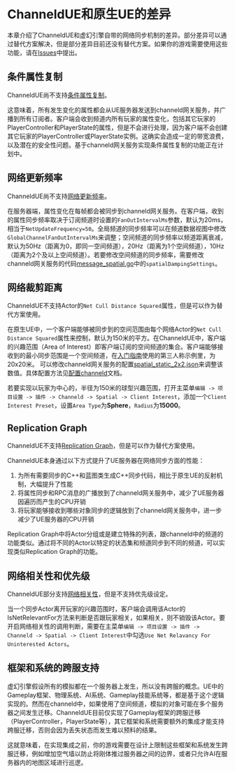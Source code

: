 # ChanneldUE和原生UE的差异
本章介绍了ChanneldUE和虚幻引擎自带的网络同步机制的差异。部分差异可以通过替代方案解决，但是部分差异目前还没有替代方案。如果你的游戏需要使用这些功能，请在[Issues](/issues)中提出。

## 条件属性复制
ChanneldUE尚不支持[条件属性复制](https://docs.unrealengine.com/4.27/zh-CN/InteractiveExperiences/Networking/Actors/Properties/Conditions/)。

这意味着，所有发生变化的属性都会从UE服务器发送到channeld网关服务，并广播到所有订阅者。客户端会收到频道内所有玩家的属性变化，包括其它玩家的PlayerController和PlayerState的属性，但是不会进行处理，因为客户端不会创建其它玩家的PlayerController或PlayerState实例。这确实会造成一定的带宽浪费，以及潜在的安全性问题。基于channeld网关服务实现条件属性复制的功能正在计划中。

## 网络更新频率
ChanneldUE尚不支持[网络更新频率](https://docs.unrealengine.com/4.27/zh-CN/InteractiveExperiences/Networking/Actors/Properties/#%E6%95%B0%E6%8D%AE%E9%A9%B1%E5%8A%A8%E5%9E%8B%E7%BD%91%E7%BB%9C%E6%9B%B4%E6%96%B0%E9%A2%91%E7%8E%87)。

在服务器端，属性变化在每帧都会被同步到channeld网关服务。在客户端，收到的属性同步频率取决于订阅频道时设置的`FanOutIntervalMs`参数，默认为20ms，相当于`NetUpdateFrequency=50`。全局频道的同步频率可以在频道数据视图中修改`GlobalChannelFanOutIntervalMs`来调整；空间频道的同步频率以频道距离衰减，默认为50Hz（距离为0，即同一空间频道），20Hz（距离为1个空间频道），10Hz（距离为2个及以上空间频道）。若要修改空间频道的同步频率，需要修改channeld网关服务的代码[message_spatial.go](https://github.com/channeld/channeld/pkg/channeld/message_spatial.go)中的`spatialDampingSettings`。

## 网络裁剪距离
ChanneldUE不支持Actor的`Net Cull Distance Squared`属性，但是可以作为替代方案使用。

在原生UE中，一个客户端能够被同步到的空间范围由每个网络Actor的`Net Cull Distance Squared`属性来控制，默认为150米的平方。在ChanneldUE中，客户端的兴趣范围（Area of Interest）即客户端订阅的空间频道的集合。客户端能够接收到的最小同步范围是一个空间频道，在[入门指南](getting-started.md)使用的第三人称示例里，为20x20米。
可以修改channeld网关服务的配置[spatial_static_2x2.json](https://github.com/channeld/channeld/config/spatial_static_2x2.json)来调整该数值。具体配置方法见[配置channeld](config-channeld.md)文档。

若要实现以玩家为中心的，半径为150米的球型兴趣范围，打开主菜单`编辑 -> 项目设置 -> 插件 -> Channeld -> Spatial -> Client Interest`，添加一个`Client Interest Preset`，设置`Area Type`为**Sphere**，`Radius`为**15000**。

## Replication Graph
ChanneldUE不支持[Replication Graph](https://docs.unrealengine.com/4.27/zh-CN/InteractiveExperiences/Networking/ReplicationGraph/)，但是可以作为替代方案使用。

ChanneldUE本身通过以下方式提升了UE服务器在网络同步方面的性能：

1. 为所有需要同步的C++和蓝图类生成C++同步代码，相比于原生UE的反射机制，大幅提升了性能
2. 将属性同步和RPC消息的广播放到了channeld网关服务中，减少了UE服务器因遍历而产生的CPU开销
3. 将玩家能够接收到哪些对象同步的逻辑放到了channeld网关服务中，进一步减少了UE服务器的CPU开销

Replication Graph中将Actor分组或是建立特殊的列表，跟channeld中的频道的功能类似。通过将不同的Actor以特定的状态集和频道同步到不同的频道，可以实现类似Replication Graph的功能。

## 网络相关性和优先级
ChanneldUE部分支持[网络相关性](https://docs.unrealengine.com/4.27/zh-CN/InteractiveExperiences/Networking/Actors/Relevancy/)，但是不支持优先级设定。

当一个同步Actor离开玩家的兴趣范围时，客户端会调用该Actor的IsNetRelevantFor方法来判断是否跟玩家相关，如果相关，则不销毁该Actor。要开启网络相关性的调用判断，需要在主菜单`编辑 -> 项目设置 -> 插件 -> Channeld -> Spatial -> Client Interest`中勾选`Use Net Relavancy For Uninterested Actors`。

## 框架和系统的跨服支持
虚幻引擎假设所有的模拟都在一个服务器上发生，所以没有跨服的概念。UE中的Gameplay框架、物理系统、AI系统、Gameplay技能系统等，都是基于这个逻辑实现的。然而在channeld中，如果使用了空间频道，模拟的对象可能在多个服务器之间发生迁移。ChanneldUE目前仅实现了Gameplay框架的跨服迁移（PlayerController，PlayerState等），其它框架和系统需要额外的集成才能支持跨服迁移，否则会因为丢失状态而发生难以预料的结果。

这就意味着，在实现集成之前，你的游戏需要在设计上限制这些框架和系统发生跨服迁移，例如增加空气墙以防止将刚体推过服务器之间的边界，或者只允许AI在服务器内的地图区域进行巡逻。
